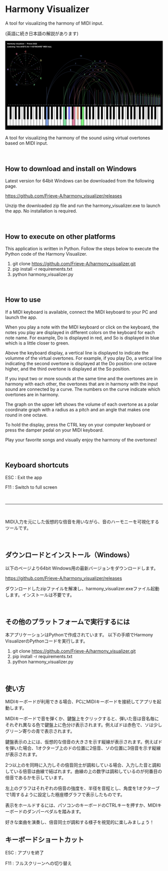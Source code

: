 # Harmony Visualizer
A tool for visualizing the harmony of MIDI input.

(英語に続き日本語の解説があります)

![Harmony Visualizer](./images/harmony_visualizer.png)

A tool for visualizing the harmony of the sound using virtual overtones based on MIDI input.


<br>

## How to download and install on Windows

Latest version for 64bit Windows can be downloaded from the following page.

https://github.com/Frieve-A/harmony_visualizer/releases

Unzip the downloaded zip file and run the harmony_visualizer.exe to launch the app. No installation is required.

<br>

## How to execute on other platforms

This application is written in Python.
Follow the steps below to execute the Python code of the Harmony Visualizer.

1. git clone https://github.com/Frieve-A/harmony_visualizer.git
2. pip install -r requirements.txt
3. python harmony_visualizer.py

<br>

## How to use

If a MIDI keyboard is available, connect the MIDI keyboard to your PC and launch the app.

When you play a note with the MIDI keyboard or click on the keyboard, the notes you play are displayed in different colors on the keyboard for each note name. For example, Do is displayed in red, and So is displayed in blue which is a little closer to green.

Above the keyboard display, a vertical line is displayed to indicate the volumme of the virtual overtones. For example, if you play Do, a vertical line indicating the second overtone is displayed at the Do position one octave higher, and the third overtone is displayed at the So position.

If you input two or more sounds at the same time and the overtones are in harmony with each other, the overtones that are in harmony with the input sound are connected by a curve. The numbers on the curve indicate which overtones are in harmony.

The graph on the upper left shows the volume of each overtone as a polar coordinate graph with a radius as a pitch and an angle that makes one round in one octave.

To hold the display, press the CTRL key on your computer keyboard or press the damper pedal on your MIDI keyboard.

Play your favorite songs and visually enjoy the harmony of the overtones!

<br>

## Keyboard shortcuts

ESC : Exit the app

F11 : Switch to full screen

<br>

---

<br>

MIDI入力を元にした仮想的な倍音を用いながら、音のハーモニーを可視化するツールです。


<br>

## ダウンロードとインストール（Windows）

以下のページより64bit Windows用の最新バージョンをダウンロードします。

https://github.com/Frieve-A/harmony_visualizer/releases

ダウンロードしたzipファイルを解凍し、harmony_visualizer.exeファイル起動します。インストールは不要です。

<br>

## その他のプラットフォームで実行するには

本アプリケーションはPythonで作成されています。
以下の手順でHarmony VisualizerのPythonコードを実行します。

1. git clone https://github.com/Frieve-A/harmony_visualizer.git
2. pip install -r requirements.txt
3. python harmony_visualizer.py

<br>

## 使い方

MIDIキーボードが利用できる場合、PCにMIDIキーボードを接続してアプリを起動します。

MIDIキーボードで音を弾くか、鍵盤上をクリックすると、弾いた音は音名毎にそれぞれ異なる色で鍵盤上に色分け表示されます。例えばドは赤色で、ソは少しグリーン寄りの青で表示されます。

鍵盤表示の上には、仮想的な倍音の大きさを示す縦線が表示されます。例えばドを弾いた場合、1オクターブ上のドの位置に2倍音、ソの位置に3倍音を示す縦線が表示されます。

2つ以上のを同時に入力しその倍音同士が調和している場合、入力した音と調和している倍音は曲線で結ばれます。曲線の上の数字は調和しているのが何番目の倍音であるかを示しています。

左上のグラフはそれぞれの倍音の強度を、半径を音程とし、角度を1オクターブで1周するように設定した極座標グラフで表示したものです。

表示をホールドするには、パソコンのキーボードのCTRLキーを押すか、MIDIキーボードのダンパーペダルを踏みます。

好きな楽曲を演奏し、倍音同士が調和する様子を視覚的に楽しみましょう！

## キーボードショートカット

ESC : アプリを終了

F11 : フルスクリーンへの切り替え




